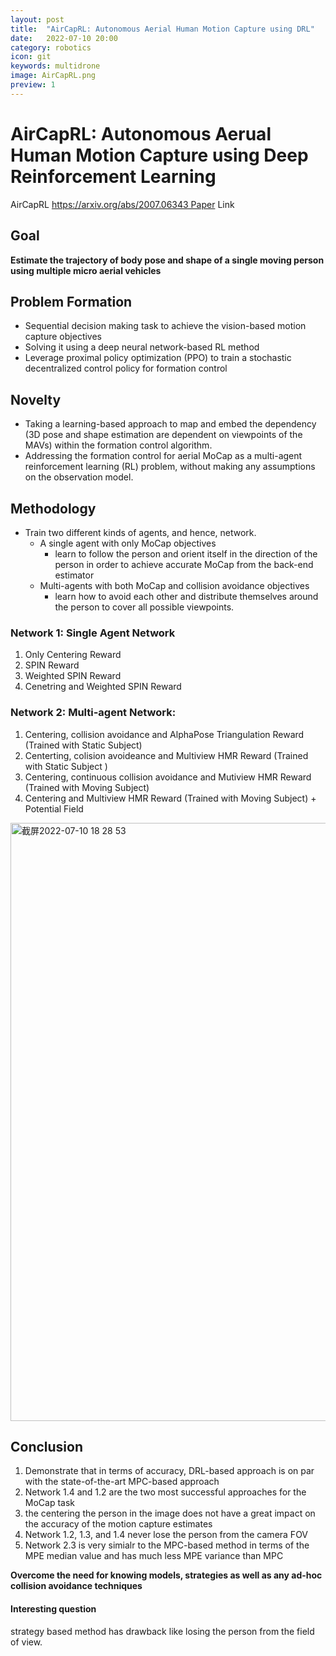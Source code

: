 ```yaml
---
layout: post
title:  "AirCapRL: Autonomous Aerial Human Motion Capture using DRL"
date:   2022-07-10 20:00
category: robotics
icon: git
keywords: multidrone
image: AirCapRL.png
preview: 1
---
```


# AirCapRL: Autonomous Aerual Human Motion Capture using Deep Reinforcement Learning

AirCapRL https://arxiv.org/abs/2007.06343 Paper Link

## Goal

**Estimate the trajectory of body pose and shape of a single moving person using multiple micro aerial vehicles**



## Problem Formation

- Sequential decision making task to achieve the vision-based motion capture objectives
- Solving it using a deep neural network-based RL method
- Leverage proximal policy optimization (PPO) to train a stochastic decentralized control policy for formation control

## Novelty

- Taking a learning-based approach to map and embed the dependency (3D pose and shape estimation are dependent on viewpoints of the MAVs) within the formation control algorithm.
- Addressing the formation control for aerial MoCap as a multi-agent reinforcement learning (RL) problem, without making any assumptions on the observation model.



## Methodology

- Train two different kinds of agents, and hence, network.
  - A single agent with only MoCap objectives
    - learn to follow the person and orient itself in the direction of the person in order to achieve accurate MoCap from the back-end estimator
  - Multi-agents with both MoCap and collision avoidance objectives
    - learn how to avoid each other and distribute themselves around the person to cover all possible viewpoints.

### Network 1: Single Agent Network

1. Only Centering Reward
2. SPIN Reward
3. Weighted SPIN Reward
4. Cenetring and Weighted SPIN Reward

### Network 2: Multi-agent Network:

1. Centering, collision avoidance and AlphaPose Triangulation Reward (Trained with Static Subject)
2. Centerting, colision avoideance and Multiview HMR Reward (Trained with Static Subject )
3. Centering, continuous collision avoidance and Mutiview HMR Reward (Trained with Moving Subject)
4. Centering and Multiview HMR Reward (Trained with Moving Subject) + Potential Field


<img width="957" alt="截屏2022-07-10 18 28 53" src="https://user-images.githubusercontent.com/77670073/178164998-65f29802-e479-4f8e-af99-fdcaecd9a5b8.png">


## Conclusion

1. Demonstrate that in terms of accuracy, DRL-based approach is on par with the state-of-the-art MPC-based approach
2. Network 1.4 and 1.2 are the two most successful approaches for the MoCap task
3. the centering the person in the image does not have a great impact on the accuracy of the motion capture estimates
4. Network 1.2, 1.3, and 1.4 never lose the person from the camera FOV
5. Network 2.3 is very simialr to the MPC-based method in terms of the MPE median value and has much less MPE variance than MPC

**Overcome the need for knowing models, strategies as well as any ad-hoc collision avoidance techniques**



#### Interesting question

strategy based method has drawback like losing the person from the field of view.
